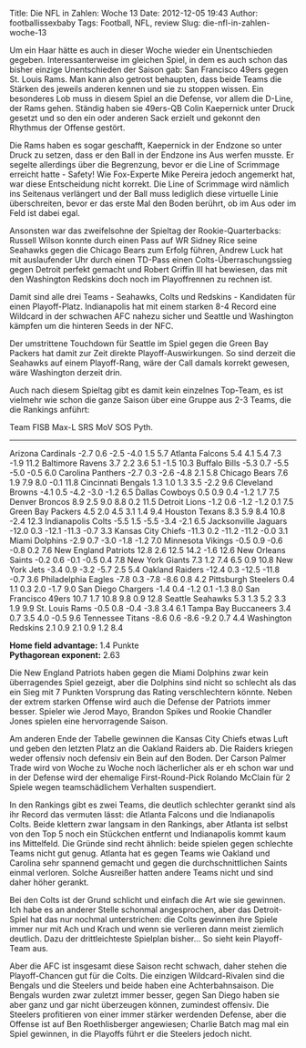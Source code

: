 Title: Die NFL in Zahlen: Woche 13
Date: 2012-12-05 19:43
Author: footballissexbaby
Tags: Football, NFL, review
Slug: die-nfl-in-zahlen-woche-13

Um ein Haar hätte es auch in dieser Woche wieder ein Unentschieden
gegeben. Interessanterweise im gleichen Spiel, in dem es auch schon das
bisher einzige Unentschieden der Saison gab: San Francisco 49ers gegen
St. Louis Rams. Man kann also getrost behaupten, dass beide Teams die
Stärken des jeweils anderen kennen und sie zu stoppen wissen. Ein
besonderes Lob muss in diesem Spiel an die Defense, vor allem die
D-Line, der Rams gehen. Ständig haben sie 49ers-QB Colin Kaepernick
unter Druck gesetzt und so den ein oder anderen Sack erzielt und gekonnt
den Rhythmus der Offense gestört.

Die Rams haben es sogar geschafft, Kaepernick in der Endzone so unter
Druck zu setzen, dass er den Ball in der Endzone ins Aus werfen musste.
Er segelte allerdings über die Begrenzung, bevor er die Line of
Scrimmage erreicht hatte - Safety! Wie Fox-Experte Mike Pereira jedoch
angemerkt hat, war diese Entscheidung nicht korrekt. Die Line of
Scrimmage wird nämlich ins Seitenaus verlängert und der Ball muss
lediglich diese virtuelle Linie überschreiten, bevor er das erste Mal
den Boden berührt, ob im Aus oder im Feld ist dabei egal.

Ansonsten war das zweifelsohne der Spieltag der Rookie-Quarterbacks:
Russell Wilson konnte durch einen Pass auf WR Sidney Rice seine Seahawks
gegen die Chicago Bears zum Erfolg führen, Andrew Luck hat mit
auslaufender Uhr durch einen TD-Pass einen Colts-Überraschungssieg gegen
Detroit perfekt gemacht und Robert Griffin III hat bewiesen, das mit den
Washington Redskins doch noch im Playoffrennen zu rechnen ist.

Damit sind alle drei Teams - Seahawks, Colts und Redskins - Kandidaten
für einen Playoff-Platz. Indianapolis hat mit einem starken 8-4 Record
eine Wildcard in der schwachen AFC nahezu sicher und Seattle und
Washington kämpfen um die hinteren Seeds in der NFC.

Der umstrittene Touchdown für Seattle im Spiel gegen die Green Bay
Packers hat damit zur Zeit direkte Playoff-Auswirkungen. So sind derzeit
die Seahawks auf einem Playoff-Rang, wäre der Call damals korrekt
gewesen, wäre Washington derzeit drin.

Auch nach diesem Spieltag gibt es damit kein einzelnes Top-Team, es ist
vielmehr wie schon die ganze Saison über eine Gruppe aus 2-3 Teams, die
die Rankings anführt:

  Team                   FISB    Max-L   SRS     MoV     SOS    Pyth.
  ---------------------- ------- ------- ------- ------- ------ -------
  Arizona Cardinals      -2.7    0.6     -2.5    -4.0    1.5    5.7
  Atlanta Falcons        5.4     4.1     5.4     7.3     -1.9   11.2
  Baltimore Ravens       3.7     2.2     3.6     5.1     -1.5   10.3
  Buffalo Bills          -5.3    0.7     -5.5    -5.0    -0.5   6.0
  Carolina Panthers      -2.7    0.3     -2.6    -4.8    2.1    5.8
  Chicago Bears          7.6     1.9     7.9     8.0     -0.1   11.8
  Cincinnati Bengals     1.3     1.0     1.3     3.5     -2.2   9.6
  Cleveland Browns       -4.1    0.5     -4.2    -3.0    -1.2   6.5
  Dallas Cowboys         0.5     0.9     0.4     -1.2    1.7    7.5
  Denver Broncos         8.9     2.5     9.0     8.8     0.2    11.5
  Detroit Lions          -1.2    0.6     -1.2    -1.2    0.1    7.5
  Green Bay Packers      4.5     2.0     4.5     3.1     1.4    9.4
  Houston Texans         8.3     5.9     8.4     10.8    -2.4   12.3
  Indianapolis Colts     -5.5    1.5     -5.5    -3.4    -2.1   6.5
  Jacksonville Jaguars   -12.0   0.3     -12.1   -11.3   -0.7   3.3
  Kansas City Chiefs     -11.3   0.2     -11.2   -11.2   -0.0   3.1
  Miami Dolphins         -2.9    0.7     -3.0    -1.8    -1.2   7.0
  Minnesota Vikings      -0.5    0.9     -0.6    -0.8    0.2    7.6
  New England Patriots   12.8    2.6     12.5    14.2    -1.6   12.6
  New Orleans Saints     -0.2    0.6     -0.1    -0.5    0.4    7.8
  New York Giants        7.3     1.2     7.4     6.5     0.9    10.8
  New York Jets          -3.4    0.9     -3.2    -5.7    2.5    5.4
  Oakland Raiders        -12.4   0.3     -12.5   -11.8   -0.7   3.6
  Philadelphia Eagles    -7.8    0.3     -7.8    -8.6    0.8    4.2
  Pittsburgh Steelers    0.4     1.1     0.3     2.0     -1.7   9.0
  San Diego Chargers     -1.4    0.4     -1.2    0.1     -1.3   8.0
  San Francisco 49ers    10.7    1.7     10.8    9.8     0.9    12.8
  Seattle Seahawks       5.3     1.3     5.2     3.3     1.9    9.9
  St. Louis Rams         -0.5    0.8     -0.4    -3.8    3.4    6.1
  Tampa Bay Buccaneers   3.4     0.7     3.5     4.0     -0.5   9.6
  Tennessee Titans       -8.6    0.6     -8.6    -9.2    0.7    4.4
  Washington Redskins    2.1     0.9     2.1     0.9     1.2    8.4

**Home field advantage:** 1.4 Punkte  
**Pythagorean exponent:** 2.63

Die New England Patriots haben gegen die Miami Dolphins zwar kein
überragendes Spiel gezeigt, aber die Dolphins sind nicht so schlecht als
das ein Sieg mit 7 Punkten Vorsprung das Rating verschlechtern könnte.
Neben der extrem starken Offense wird auch die Defense der Patriots
immer besser. Spieler wie Jerod Mayo, Brandon Spikes und Rookie Chandler
Jones spielen eine hervorragende Saison.

Am anderen Ende der Tabelle gewinnen die Kansas City Chiefs etwas Luft
und geben den letzten Platz an die Oakland Raiders ab. Die Raiders
kriegen weder offensiv noch defensiv ein Bein auf den Boden. Der Carson
Palmer Trade wird von Woche zu Woche noch lächerlicher als er eh schon
war und in der Defense wird der ehemalige First-Round-Pick Rolando
McClain für 2 Spiele wegen teamschädlichem Verhalten suspendiert.

In den Rankings gibt es zwei Teams, die deutlich schlechter gerankt sind
als ihr Record das vermuten lässt: die Atlanta Falcons und die
Indianapolis Colts. Beide klettern zwar langsam in den Rankings, aber
Atlanta ist selbst von den Top 5 noch ein Stückchen entfernt und
Indianapolis kommt kaum ins Mittelfeld. Die Gründe sind recht ähnlich:
beide spielen gegen schlechte Teams nicht gut genug. Atlanta hat es
gegen Teams wie Oakland und Carolina sehr spannend gemacht und gegen die
durchschnittlichen Saints einmal verloren. Solche Ausreißer hatten
andere Teams nicht und sind daher höher gerankt.

Bei den Colts ist der Grund schlicht und einfach die Art wie sie
gewinnen. Ich habe es an anderer Stelle schonmal angesprochen, aber das
Detroit-Spiel hat das nur nochmal unterstrichen: die Colts gewinnen ihre
Spiele immer nur mit Ach und Krach und wenn sie verlieren dann meist
ziemlich deutlich. Dazu der drittleichteste Spielplan bisher... So sieht
kein Playoff-Team aus.

Aber die AFC ist insgesamt diese Saison recht schwach, daher stehen die
Playoff-Chancen gut für die Colts. Die einzigen Wildcard-Rivalen sind
die Bengals und die Steelers und beide haben eine Achterbahnsaison. Die
Bengals wurden zwar zuletzt immer besser, gegen San Diego haben sie aber
ganz und gar nicht überzeugen können, zumindest offensiv. Die Steelers
profitieren von einer immer stärker werdenden Defense, aber die Offense
ist auf Ben Roethlisberger angewiesen; Charlie Batch mag mal ein Spiel
gewinnen, in die Playoffs führt er die Steelers jedoch nicht.
